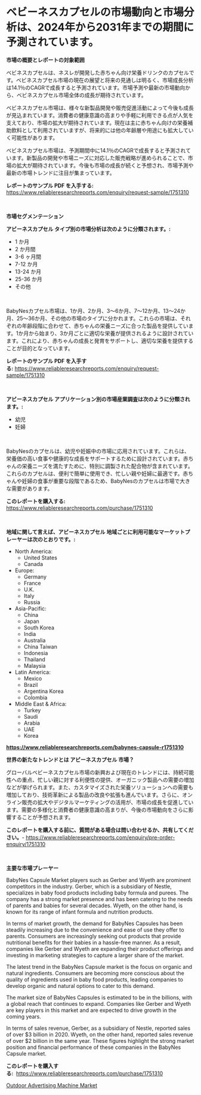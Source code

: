<p><h1>ベビーネスカプセルの市場動向と市場分析は、2024年から2031年までの期間に予測されています。</h1></p><p><strong>市場の概要とレポートの対象範囲</strong></p>
<p><p>ベビネスカプセルは、ネスレが開発した赤ちゃん向け栄養ドリンクのカプセルです。ベビネスカプセル市場の現在の展望と将来の見通しは明るく、市場成長分析は14.1％のCAGRで成長すると予測されています。市場予測や最新の市場動向から、ベビネスカプセル市場全体の成長が期待されています。</p><p>ベビネスカプセル市場は、様々な新製品開発や販売促進活動によって今後も成長が見込まれています。消費者の健康意識の高まりや手軽に利用できる点が人気を支えており、市場の拡大が期待されています。現在は主に赤ちゃん向けの栄養補助飲料として利用されていますが、将来的には他の年齢層や用途にも拡大していく可能性があります。</p><p>ベビネスカプセル市場は、予測期間中に14.1％のCAGRで成長すると予測されています。新製品の開発や市場ニーズに対応した販売戦略が進められることで、市場の拡大が期待されています。今後も市場の成長が続くと予想され、市場予測や最新の市場トレンドに注目が集まっています。</p></p>
<p><strong>レポートのサンプル PDF を入手する:</strong> <a href="https://www.reliableresearchreports.com/enquiry/request-sample/1751310">https://www.reliableresearchreports.com/enquiry/request-sample/1751310</a></p>
<p>&nbsp;</p>
<p><strong>市場セグメンテーション</strong></p>
<p><strong>アビーネスカプセル タイプ別の市場分析は次のように分類されます。:</strong></p>
<p><ul><li>1 か月</li><li>2 か月間</li><li>3-6 ヶ月間</li><li>7-12 か月</li><li>13-24 か月</li><li>25-36 か月</li><li>その他</li></ul></p>
<p>&nbsp;</p>
<p><p>BabyNesカプセル市場は、1か月、2か月、3〜6か月、7〜12か月、13〜24か月、25〜36か月、その他の市場のタイプに分かれます。これらの市場は、それぞれの年齢段階に合わせて、赤ちゃんの栄養ニーズに合った製品を提供しています。1か月から始まり、3か月ごとに適切な栄養が提供されるように設計されています。これにより、赤ちゃんの成長と発育をサポートし、適切な栄養を提供することが目的となっています。</p></p>
<p><strong>レポートのサンプル PDF を入手する:</strong>&nbsp;<a href="https://www.reliableresearchreports.com/enquiry/request-sample/1751310">https://www.reliableresearchreports.com/enquiry/request-sample/1751310</a></p>
<p>&nbsp;</p>
<p><strong> アビーネスカプセル アプリケーション別の市場産業調査は次のように分類されます。:</strong></p>
<p><ul><li>幼児</li><li>妊婦</li></ul></p>
<p>&nbsp;</p>
<p><p>BabyNesのカプセルは、幼児や妊娠中の市場に応用されています。これらは、栄養価の高い食事や健康的な成長をサポートするために設計されています。赤ちゃんの栄養ニーズを満たすために、特別に調製された配合物が含まれています。これらのカプセルは、便利で簡単に使用でき、忙しい親や妊婦に最適です。赤ちゃんや妊婦の食事が重要な段階であるため、BabyNesのカプセルは市場で大きな需要があります。</p></p>
<p><strong>このレポートを購入する:</strong>&nbsp; <a href="https://www.reliableresearchreports.com/purchase/1751310">https://www.reliableresearchreports.com/purchase/1751310</a></p>
<p>&nbsp;</p>
<p><strong>地域に関して言えば、アビーネスカプセル 地域ごとに利用可能なマーケットプレーヤーは次のとおりです。:</strong></p>
<p><ul>
    <li>
        North America:
        <ul>
            <li>United States</li>
            <li>Canada</li>
        </ul>
    </li>
    <li>
        Europe:
        <ul>
            <li>Germany</li>
            <li>France</li>
            <li>U.K.</li>
            <li>Italy</li>
            <li>Russia</li>
        </ul>
    </li>
    <li>
        Asia-Pacific:
        <ul>
            <li>China</li>
            <li>Japan</li>
            <li>South Korea</li>
            <li>India</li>
            <li>Australia</li>
            <li>China Taiwan</li>
            <li>Indonesia</li>
            <li>Thailand</li>
            <li>Malaysia</li>
        </ul>
    </li>
    <li>
        Latin America:
        <ul>
            <li>Mexico</li>
            <li>Brazil</li>
            <li>Argentina Korea</li>
            <li>Colombia</li>
        </ul>
    </li>
    <li>
        Middle East & Africa:
        <ul>
            <li>Turkey</li>
            <li>Saudi</li>
            <li>Arabia</li>
            <li>UAE</li>
            <li>Korea</li>
        </ul>
    </li>
    </ul></p>
<p><strong><a href="https://www.reliableresearchreports.com/babynes-capsule-r1751310">https://www.reliableresearchreports.com/babynes-capsule-r1751310</a></strong>&nbsp;</p>
<p><strong>世界の新たなトレンドとは アビーネスカプセル 市場？</strong></p>
<p><p>グローバルベビーネスカプセル市場の新興および現在のトレンドには、持続可能性への重点、忙しい親に対する利便性の提供、オーガニック製品への需要の増加などが挙げられます。また、カスタマイズされた栄養ソリューションへの需要も増加しており、技術革新による製品の改良や拡張も進んでいます。さらに、オンライン販売の拡大やデジタルマーケティングの活用が、市場の成長を促進しています。需要の多様化と消費者の健康意識の高まりが、今後の市場動向をさらに影響することが予想されます。</p></p>
<p><strong>このレポートを購入する前に、質問がある場合は問い合わせるか、共有してください。</strong>- <a href="https://www.reliableresearchreports.com/enquiry/pre-order-enquiry/1751310">https://www.reliableresearchreports.com/enquiry/pre-order-enquiry/1751310</a></p>
<p>&nbsp;</p>
<p><strong>主要な市場プレーヤー</strong></p>
<p><p>BabyNes Capsule Market players such as Gerber and Wyeth are prominent competitors in the industry. Gerber, which is a subsidiary of Nestle, specializes in baby food products including baby formula and purees. The company has a strong market presence and has been catering to the needs of parents and babies for several decades. Wyeth, on the other hand, is known for its range of infant formula and nutrition products.</p><p>In terms of market growth, the demand for BabyNes Capsules has been steadily increasing due to the convenience and ease of use they offer to parents. Consumers are increasingly seeking out products that provide nutritional benefits for their babies in a hassle-free manner. As a result, companies like Gerber and Wyeth are expanding their product offerings and investing in marketing strategies to capture a larger share of the market.</p><p>The latest trend in the BabyNes Capsule market is the focus on organic and natural ingredients. Consumers are becoming more conscious about the quality of ingredients used in baby food products, leading companies to develop organic and natural options to cater to this demand.</p><p>The market size of BabyNes Capsules is estimated to be in the billions, with a global reach that continues to expand. Companies like Gerber and Wyeth are key players in this market and are expected to drive growth in the coming years.</p><p>In terms of sales revenue, Gerber, as a subsidiary of Nestle, reported sales of over $3 billion in 2020. Wyeth, on the other hand, reported sales revenue of over $2 billion in the same year. These figures highlight the strong market position and financial performance of these companies in the BabyNes Capsule market.</p></p>
<p><strong>このレポートを購入する:</strong>&nbsp;&nbsp;<a href="https://www.reliableresearchreports.com/purchase/1751310">https://www.reliableresearchreports.com/purchase/1751310</a></p>
<p><p><a href="https://flame-sidecar-702.notion.site/Outdoor-Advertising-Machine-Market-Report-Reveals-the-Latest-Trends-And-Growth-Opportunities-of-this-cf63f1397cc244e29f5911132b2929b5">Outdoor Advertising Machine Market</a></p></p>